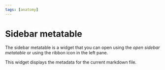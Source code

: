 ```yaml
---
tags: [anatomy]
---
```

# Sidebar metatable

The sidebar metatable is a widget that you can open using the _open sidebar metatable_ or using the ribbon icon in the left pane.

This widget displays the metadata for the current markdown file.